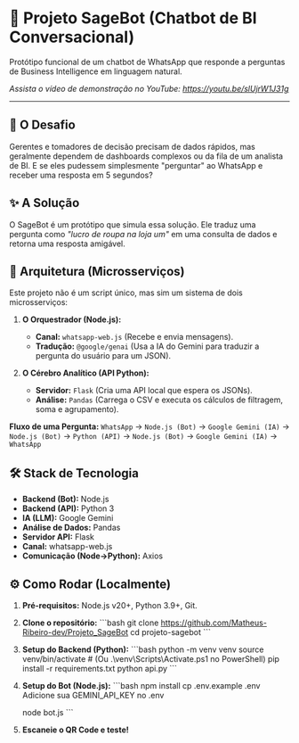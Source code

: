 # 🤖 Projeto SageBot (Chatbot de BI Conversacional)

Protótipo funcional de um chatbot de WhatsApp que responde a perguntas de Business Intelligence em linguagem natural.

*Assista o vídeo de demonstração no YouTube: https://youtu.be/slUjrW1J31g*

---

## 🎯 O Desafio

Gerentes e tomadores de decisão precisam de dados rápidos, mas geralmente dependem de dashboards complexos ou da fila de um analista de BI. E se eles pudessem simplesmente "perguntar" ao WhatsApp e receber uma resposta em 5 segundos?

## ✨ A Solução

O SageBot é um protótipo que simula essa solução. Ele traduz uma pergunta como *"lucro de roupa na loja um"* em uma consulta de dados e retorna uma resposta amigável.

## 🚀 Arquitetura (Microsserviços)

Este projeto não é um script único, mas sim um sistema de dois microsserviços:

1.  **O Orquestrador (Node.js):**
    * **Canal:** `whatsapp-web.js` (Recebe e envia mensagens).
    * **Tradução:** `@google/genai` (Usa a IA do Gemini para traduzir a pergunta do usuário para um JSON).

2.  **O Cérebro Analítico (API Python):**
    * **Servidor:** `Flask` (Cria uma API local que espera os JSONs).
    * **Análise:** `Pandas` (Carrega o CSV e executa os cálculos de filtragem, soma e agrupamento).

**Fluxo de uma Pergunta:**
`WhatsApp` → `Node.js (Bot)` → `Google Gemini (IA)` → `Node.js (Bot)` → `Python (API)` → `Node.js (Bot)` → `Google Gemini (IA)` → `WhatsApp`

## 🛠️ Stack de Tecnologia

* **Backend (Bot):** Node.js
* **Backend (API):** Python 3
* **IA (LLM):** Google Gemini
* **Análise de Dados:** Pandas
* **Servidor API:** Flask
* **Canal:** whatsapp-web.js
* **Comunicação (Node->Python):** Axios

## ⚙️ Como Rodar (Localmente)

1.  **Pré-requisitos:** Node.js v20+, Python 3.9+, Git.
2.  **Clone o repositório:**
    \`\`\`bash
    git clone https://github.com/Matheus-Ribeiro-dev/Projeto_SageBot
    cd projeto-sagebot
    \`\`\`
3.  **Setup do Backend (Python):**
    \`\`\`bash
    python -m venv venv
    source venv/bin/activate  # (Ou .\\venv\\Scripts\\Activate.ps1 no PowerShell)
    pip install -r requirements.txt 
    python api.py
    \`\`\`
4.  **Setup do Bot (Node.js):**
    \`\`\`bash
    npm install
    cp .env.example .env
    Adicione sua GEMINI_API_KEY no .env
    
    node bot.js
    \`\`\`
6.  **Escaneie o QR Code e teste!**
